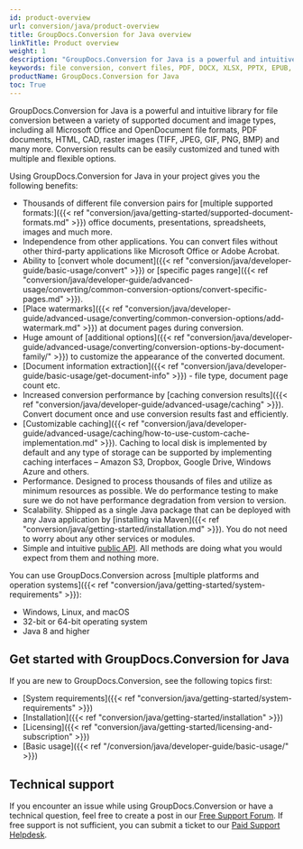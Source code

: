 ```yaml
---
id: product-overview
url: conversion/java/product-overview
title: GroupDocs.Conversion for Java overview
linkTitle: Product overview
weight: 1
description: "GroupDocs.Conversion for Java is a powerful and intuitive library used for file conversion between a variety of supported formats (such as PDF, DOCX, XLSX, PPTX, EPUB, PNG, JPEG, TIFF and others) without using third-party tools."
keywords: file conversion, convert files, PDF, DOCX, XLSX, PPTX, EPUB, PNG, JPEG, TIFF
productName: GroupDocs.Conversion for Java
toc: True
---
```


<!--<img src="/conversion/java/images/home.png" alt="groupdocs-conversion-java-home" align="left" style="width:110px; margin: 0 30px 30px 0"/> -->

GroupDocs.Conversion for Java is a powerful and intuitive library for file conversion between a variety of supported document and image types, including all Microsoft Office and OpenDocument file formats, PDF documents, HTML, CAD, raster images (TIFF, JPEG, GIF, PNG, BMP) and many more. Conversion results can be easily customized and tuned with multiple and flexible options.
<!--
GroupDocs.Conversion allows to convert files between plenty of  popular  formats such as PDF, DOCX, XLSX, PPTX, EPUB, PNG, JPEG, TIFF and others.

By using GroupDocs.Conversion for Java you can convert files without other  third-party applications like Microsoft Office or Adobe Acrobat!

------

## Benefits of using GroupDocs.Conversion
-->
Using GroupDocs.Conversion for Java in your project gives you the following benefits:
<!--
- Rich set of document conversion features;
- Platform independence;
- Independence from third-party applications;
- Performance and scalability;
- Simple public API.

### Rich set of document conversion features
-->
- Thousands of different file conversion pairs for [multiple supported formats:]({{< ref "conversion/java/getting-started/supported-document-formats.md" >}}) office documents, presentations, spreadsheets, images and much more.
- Independence from other applications. You can convert files without other third-party applications like Microsoft Office or Adobe Acrobat. 
- Ability to [convert whole document]({{< ref "conversion/java/developer-guide/basic-usage/convert" >}}) or [specific pages range]({{< ref "conversion/java/developer-guide/advanced-usage/converting/common-conversion-options/convert-specific-pages.md" >}}).
- [Place watermarks]({{< ref "conversion/java/developer-guide/advanced-usage/converting/common-conversion-options/add-watermark.md" >}}) at document pages during conversion.
- Huge amount of [additional options]({{< ref "conversion/java/developer-guide/advanced-usage/converting/conversion-options-by-document-family/" >}}) to customize the appearance of the converted document.
- [Document information extraction]({{< ref "conversion/java/developer-guide/basic-usage/get-document-info" >}}) - file type, document page count etc.
- Increased conversion performance by [caching conversion results]({{< ref "conversion/java/developer-guide/advanced-usage/caching" >}}). Convert document once and use conversion results fast and efficiently.
- [Customizable caching]({{< ref "conversion/java/developer-guide/advanced-usage/caching/how-to-use-custom-cache-implementation.md" >}}). Caching to local disk is implemented by default and any type of storage can be supported by implementing caching interfaces – Amazon S3, Dropbox, Google Drive, Windows Azure and others.
- Performance. Designed to process thousands of files and utilize as minimum resources as possible. We do performance testing to make sure we do not have performance degradation from version to version.
- Scalability. Shipped as a single Java package that can be deployed with any Java application by [installing via Maven]({{< ref "conversion/java/getting-started/installation.md" >}}). You do not need to worry about any other services or modules.
- Simple and intuitive [public API](https://reference.groupdocs.com/conversion/java). All methods are doing what you would expect from them and nothing more.

You can use GroupDocs.Conversion across [multiple platforms and operation systems]({{< ref "conversion/java/getting-started/system-requirements" >}}):

* Windows, Linux, and macOS
* 32-bit or 64-bit operating system
* Java 8 and higher

## Get started with GroupDocs.Conversion for Java

If you are new to GroupDocs.Conversion, see the following topics first:

* [System requirements]({{< ref "conversion/java/getting-started/system-requirements" >}})
* [Installation]({{< ref "conversion/java/getting-started/installation" >}})
* [Licensing]({{< ref "conversion/java/getting-started/licensing-and-subscription" >}})
* [Basic usage]({{< ref "/conversion/java/developer-guide/basic-usage/" >}})

## Technical support

If you encounter an issue while using GroupDocs.Conversion or have a technical question, feel free to create a post in our [Free Support Forum](https://forum.groupdocs.com/c/conversion). If free support is not sufficient, you can submit a ticket to our [Paid Support Helpdesk](https://helpdesk.groupdocs.com/).

<!--
- Thousands of different file conversion pairs supported for office documents, presentations, spreadsheets and images.
- Ability to convert whole document or specific pages range.
- Place watermarks at document pages during conversion.
- Huge amount of additional options provided to customize converted document appearance.
- Document information extraction - file type, document page count etc.;
- Increased conversion performance by caching conversion results. Convert document once and use conversion results fast and efficient;
- Customizable caching. Caching to local disk is implemented by default and any type of storage can be supported by implementing caching interfaces – Amazon S3, Dropbox, Google Drive, Windows Azure and others.


### Platform Independence

GroupDocs.Conversion for Java covers most of the popular development environments and deployment platforms. Its API can be used to develop applications for a wide range of operating systems, such as Windows, Linux, and Mac OS, and various platforms. Read ["System Requirements"]({{< ref "conversion/java/getting-started/system-requirements" >}}) for more details.

You can use GroupDocs.Conversion for Java to build any type of 32-bit or 64-bit Java application.

### Independence from Other Applications

GroupDocs.Conversion does not require third-party applications, for example, Microsoft Office, to be installed on the machine in order to work. All GroupDocs components are completely independent. This makes GroupDocs.Conversion a great alternative to automation in terms of security, stability, scalability/speed, price and features for working with documents and related tasks.

### Performance and Scalability

We do care about performance. GroupDocs.Conversion is designed to be used to process thousands of files and utilize as minimum resources as possible. We do performance testing to make sure we do not have performance degradation from version to version.

GroupDocs.Conversion is a single Java package that can be deployed with any Java application by simply copying it or installing via NuGet. You do not need to worry about any other services or modules.

### Simple Public API

GroupDocs.Conversion for Java public API was designed to be simple and intuitive. The methods are doing what you wold expect from them and nothing more.

## Pricing and Policies

Please visit the ["Licensing and Subscription"]({{< ref "conversion/java/getting-started/licensing-and-subscription.md" >}}) page for information on licenses and review the ["Pricing Information"](https://purchase.groupdocs.com/pricing/conversion/java) page for details on pricing.

## Technical Support

We do provide free and paid support for all of our users, including evaluation. For more information on GroupDocs.Conversion technical support please check ["Technical Support"]({{< ref "technical-support" >}}) page.
-->